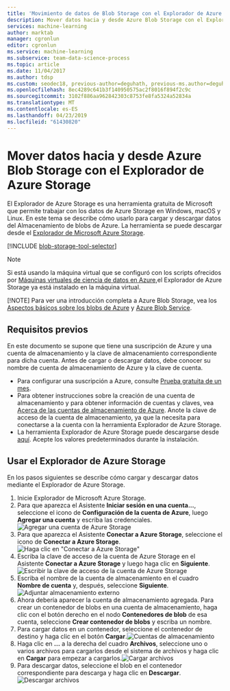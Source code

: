 ```yaml
---
title: 'Movimiento de datos de Blob Storage con el Explorador de Azure Storage: Team Data Science Process'
description: Mover datos hacia y desde Azure Blob Storage con el Explorador de Azure Storage
services: machine-learning
author: marktab
manager: cgronlun
editor: cgronlun
ms.service: machine-learning
ms.subservice: team-data-science-process
ms.topic: article
ms.date: 11/04/2017
ms.author: tdsp
ms.custom: seodec18, previous-author=deguhath, previous-ms.author=deguhath
ms.openlocfilehash: 8ec4289c641b3f140950575ac2f8016f894f2c9c
ms.sourcegitcommit: 3102f886aa962842303c8753fe8fa5324a52834a
ms.translationtype: MT
ms.contentlocale: es-ES
ms.lasthandoff: 04/23/2019
ms.locfileid: "61430820"
---
```

# <a name="move-data-to-and-from-azure-blob-storage-using-azure-storage-explorer"></a>Mover datos hacia y desde Azure Blob Storage con el Explorador de Azure Storage
El Explorador de Azure Storage es una herramienta gratuita de Microsoft que permite trabajar con los datos de Azure Storage en Windows, macOS y Linux. En este tema se describe cómo usarlo para cargar y descargar datos del Almacenamiento de blobs de Azure. La herramienta se puede descargar desde el [Explorador de Microsoft Azure Storage](https://storageexplorer.com/).

[!INCLUDE [blob-storage-tool-selector](../../../includes/machine-learning-blob-storage-tool-selector.md)]

> [!NOTE]
> Si está usando la máquina virtual que se configuró con los scripts ofrecidos por [Máquinas virtuales de ciencia de datos en Azure](virtual-machines.md),el Explorador de Azure Storage ya está instalado en la máquina virtual.
> 
> [!NOTE]
> Para ver una introducción completa a Azure Blob Storage, vea los [Aspectos básicos sobre los blobs de Azure](../../storage/blobs/storage-dotnet-how-to-use-blobs.md) y [Azure Blob Service](https://msdn.microsoft.com/library/azure/dd179376.aspx).   
> 
> 

## <a name="prerequisites"></a>Requisitos previos
En este documento se supone que tiene una suscripción de Azure y una cuenta de almacenamiento y la clave de almacenamiento correspondiente para dicha cuenta. Antes de cargar o descargar datos, debe conocer su nombre de cuenta de almacenamiento de Azure y la clave de cuenta. 

* Para configurar una suscripción a Azure, consulte [Prueba gratuita de un mes](https://azure.microsoft.com/pricing/free-trial/).
* Para obtener instrucciones sobre la creación de una cuenta de almacenamiento y para obtener información de cuentas y claves, vea [Acerca de las cuentas de almacenamiento de Azure](../../storage/common/storage-create-storage-account.md). Anote la clave de acceso de la cuenta de almacenamiento, ya que la necesita para conectarse a la cuenta con la herramienta Explorador de Azure Storage.
* La herramienta Explorador de Azure Storage puede descargarse desde [aquí](https://storageexplorer.com/). Acepte los valores predeterminados durante la instalación.

<a id="explorer"></a>

## <a name="use-azure-storage-explorer"></a>Usar el Explorador de Azure Storage
En los pasos siguientes se describe cómo cargar y descargar datos mediante el Explorador de Azure Storage. 

1. Inicie Explorador de Microsoft Azure Storage.
2. Para que aparezca el Asistente **Iniciar sesión en una cuenta...**, seleccione el icono de **Configuración de la cuenta de Azure**, luego **Agregar una cuenta** y escriba las credenciales. ![Agregar una cuenta de Azure Storage](./media/move-data-to-azure-blob-using-azure-storage-explorer/add-an-azure-store-account.png)
3. Para que aparezca el Asistente **Conectar a Azure Storage**, seleccione el icono de **Conectar a Azure Storage**. ![Haga clic en "Conectar a Azure Storage"](./media/move-data-to-azure-blob-using-azure-storage-explorer/connect-to-azure-storage-1.png)
4. Escriba la clave de acceso de la cuenta de Azure Storage en el Asistente **Conectar a Azure Storage** y luego haga clic en **Siguiente**. ![Escribir la clave de acceso de la cuenta de Azure Storage](./media/move-data-to-azure-blob-using-azure-storage-explorer/connect-to-azure-storage-2.png)
5. Escriba el nombre de la cuenta de almacenamiento en el cuadro **Nombre de cuenta** y, después, seleccione **Siguiente**. ![Adjuntar almacenamiento externo](./media/move-data-to-azure-blob-using-azure-storage-explorer/attach-external-storage.png)
6. Ahora debería aparecer la cuenta de almacenamiento agregada. Para crear un contenedor de blobs en una cuenta de almacenamiento, haga clic con el botón derecho en el nodo **Contenedores de blob** de esa cuenta, seleccione **Crear contenedor de blobs** y escriba un nombre.
7. Para cargar datos en un contenedor, seleccione el contenedor de destino y haga clic en el botón **Cargar**.![Cuentas de almacenamiento](./media/move-data-to-azure-blob-using-azure-storage-explorer/storage-accounts.png)
8. Haga clic en **...** a la derecha del cuadro **Archivos**, seleccione uno o varios archivos para cargarlos desde el sistema de archivos y haga clic en **Cargar** para empezar a cargarlos.![Cargar archivos](./media/move-data-to-azure-blob-using-azure-storage-explorer/upload-files-to-blob.png)
9. Para descargar datos, seleccione el blob en el contenedor correspondiente para descarga y haga clic en **Descargar**. ![Descargar archivos](./media/move-data-to-azure-blob-using-azure-storage-explorer/download-files-from-blob.png)

